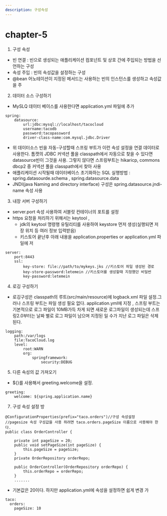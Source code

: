 ```yaml
---
description: 구성속성
---
```


# chapter-5

1. 구성 속성

* 빈 연결 : 빈으로 생성되는 애플리케이션 컴포넌트 및 상호 간에 주입되는 방법을 선언하는 구성
* 속성 주입 : 빈의 속성값을 설정하는 구성
* @bean 어노테이션이 지정된 메서드는 사용하는 빈의 인스턴스를 생성하고 속성값을 주

2. 데이터 소스 구성하기

* MySLQ 데이터 베이스를 사용한다면 application.yml 파일에 추가

```text
spring:
    datasource:
        url:jdbc:mysql://localhost/tacocloud
        username:tacodb
        password:tacopassword
        driver-class-name:com.mysql.jdbc.Driver
```

* 위 데이터소스 빈을 자동-구성할때 스프링 부트가 이런 속성 설정을 연결 데이터로 사용한다. 톰캣의 JDBC 커넥션 풀을 classpath에서 자동으로 찾을 수 있다면 datasource빈이 그것을 사용. 그렇지 않다면 스프링부트는  hikaricp, commons dbcp2 중 커넥션 풀을 classpath에서 찾아 사용
* 애플리케이션 시작될때 데이터베이스 초기화하는 SQL 실행방법 : spring.datasourde.schema , spring.datasource.data
* JNDI\(java Naming and directory interface\) 구성은  spring.datasource.jndi-name 속성 사용

3. 내장 서버 구성하기

* server.port 속성 사용하여 서블릿 컨테이너의 포트를 설정
* https 요청을 처리하기 위해서는 keytool ,
  * jdk의 keytool 명령행 유틸리티를 사용하여 keystore 먼저 생성\(실행되면 저장 위치 등 여러 정보 입력받음\) 
  * 키스토어 끝난후 아래 내용을 application.properties or application.yml 파일에 저

```text
server:
    port:8443
    ssl:
        key-store: file://path/to/mykeys.jks //키스토어 파일 생성된 경로
        key-store-password:letemein //키스토어를 생성할때 지정했던 비밀번
        key-password:letemein
```

4. 로깅 구성하기

* 로깅구성은 classpath의 루트\(src/main/resource\)에 logback.xml 파일 설정.그러나 스프링 부트는 파일 생성 필요 없다. application.yml에 지정 , 스프링 부트는 기본적으로 로그 파일이 10MB가득 차게 되면 새로운 로그파일이 생성되는데 스프링2.0부터는 날짜 별로 로그 파일이 남으며 지정된 일 수가 지난 로그 파일은 삭제 된다.

```text
logging:
    path:/var/logs
    file:TacoCloud.log
    level:
        root:WARN
        org:
            springframework:
                security:DEBUG
```

5. 다른 속성의 값 가져오기

* ${}를 사용해서 greeting.welcome을 설정.

```text
greeting:
    welcome: ${spring.application.name}
```

7. 구성 속성 설정 방

```text
@ConfigurationProperties(prefix="taco.orders")//구성 속성설정
//pagesize 속성 구성값을 사용 하려면 taco.orders.pageSize 이름으로 사용해야 한다.
public class OrderController {

	private int pageSize = 20;
	public void setPageSize(int pageSize) {
		this.pageSize = pageSize;
	}
	private OrderRepository orderRepo;
	
	public OrderController(OrderRepository orderRepo) {
		this.orderRepo = orderRepo;
	}
	.......
```

* 기본값은 20이다. 하지만 application.yml에 속성을 설정하면 쉽게 변경 가

```text
taco:
  orders:
    pageSize: 10
```



